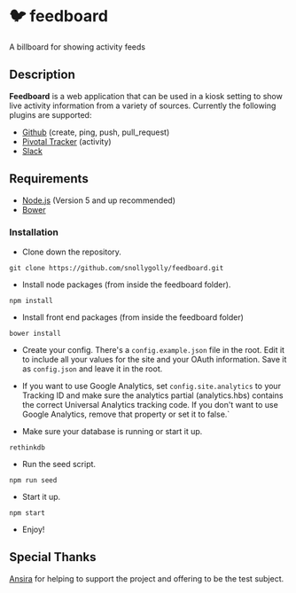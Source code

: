 # :bird: feedboard
A billboard for showing activity feeds

## Description
__Feedboard__ is a web application that can be used in a kiosk setting to show live activity information from a variety of sources.  Currently the following plugins are supported:

* [Github](https://developer.github.com/webhooks/) (create, ping, push, pull_request)
* [Pivotal Tracker](https://www.pivotaltracker.com/help/api/rest/v5#activity_resource) (activity)
* [Slack](https://api.slack.com/outgoing-webhooks)

## Requirements
* [Node.js](https://nodejs.org/en/) (Version 5 and up recommended)
* [Bower](http://bower.io/)

### Installation

* Clone down the repository.
```
git clone https://github.com/snollygolly/feedboard.git
```

* Install node packages (from inside the feedboard folder).
```
npm install
```

* Install front end packages (from inside the feedboard folder)
```
bower install
```

* Create your config.  There's a `config.example.json` file in the root.  Edit it to include all your values for the site and your OAuth information.  Save it as `config.json` and leave it in the root.

* If you want to use Google Analytics, set `config.site.analytics` to your Tracking ID and make sure the analytics partial (analytics.hbs) contains the correct Universal Analytics tracking code.  If you don't want to use Google Analytics, remove that property or set it to false.`

* Make sure your database is running or start it up.
```
rethinkdb
```

* Run the seed script.
```
npm run seed
```

* Start it up.
```
npm start
```

* Enjoy!

## Special Thanks
[Ansira](https://ansira.com/) for helping to support the project and offering to be the test subject.
